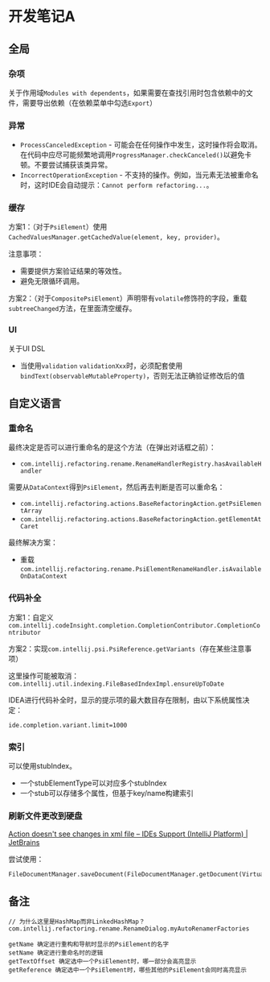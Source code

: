 # 开发笔记A

## 全局

### 杂项

关于作用域`Modules with dependents`，如果需要在查找引用时包含依赖中的文件，需要导出依赖（在依赖菜单中勾选`Export`）

### 异常

* `ProcessCanceledException` - 可能会在任何操作中发生，这时操作将会取消。在代码中应尽可能频繁地调用`ProgressManager.checkCanceled()`以避免卡顿。不要尝试捕获该类异常。
* `IncorrectOperationException` - 不支持的操作。例如，当元素无法被重命名时，这时IDE会自动提示：`Cannot perform refactoring...`。

### 缓存

方案1：（对于`PsiElement`）使用`CachedValuesManager.getCachedValue(element, key, provider)`。

注意事项：

* 需要提供方案验证结果的等效性。
* 避免无限循环调用。

方案2：（对于`CompositePsiElement`）声明带有`volatile`修饰符的字段，重载`subtreeChanged`方法，在里面清空缓存。

### UI

关于UI DSL

* 当使用`validation` `validationXxx`时，必须配套使用`bindText(observableMutableProperty)`，否则无法正确验证修改后的值

## 自定义语言

### 重命名

最终决定是否可以进行重命名的是这个方法（在弹出对话框之前）：

* `com.intellij.refactoring.rename.RenameHandlerRegistry.hasAvailableHandler`

需要从`DataContext`得到`PsiElement`，然后再去判断是否可以重命名：

* `com.intellij.refactoring.actions.BaseRefactoringAction.getPsiElementArray`
* `com.intellij.refactoring.actions.BaseRefactoringAction.getElementAtCaret`

最终解决方案：

* 重载`com.intellij.refactoring.rename.PsiElementRenameHandler.isAvailableOnDataContext`

### 代码补全

方案1：自定义`com.intellij.codeInsight.completion.CompletionContributor.CompletionContributor`

方案2：实现`com.intellij.psi.PsiReference.getVariants`（存在某些注意事项）

这里操作可能被取消：`com.intellij.util.indexing.FileBasedIndexImpl.ensureUpToDate`

IDEA进行代码补全时，显示的提示项的最大数目存在限制，由以下系统属性决定：

```
ide.completion.variant.limit=1000
```

### 索引

可以使用stubIndex。

* 一个stubElementType可以对应多个stubIndex
* 一个stub可以存储多个属性，但基于key/name构建索引

### 刷新文件更改到硬盘

[Action doesn't see changes in xml file – IDEs Support (IntelliJ Platform) | JetBrains](https://intellij-support.jetbrains.com/hc/en-us/community/posts/206791625-Action-doesn-t-see-changes-in-xml-file)

尝试使用：

```
FileDocumentManager.saveDocument(FileDocumentManager.getDocument(VirtualFile))
```

## 备注

```
// 为什么这里是HashMap而非LinkedHashMap？
com.intellij.refactoring.rename.RenameDialog.myAutoRenamerFactories
```

```
getName 确定进行重构和导航时显示的PsiElement的名字
setName 确定进行重命名时的逻辑
getTextOffset 确定选中一个PsiElement时，哪一部分会高亮显示
getReference 确定选中一个PsiElement时，哪些其他的PsiElement会同时高亮显示
```